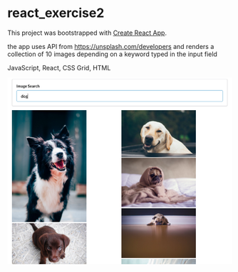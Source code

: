 # react_exercise2

This project was bootstrapped with [Create React App](https://github.com/facebook/create-react-app).

the app uses API from https://unsplash.com/developers and renders a collection of 10 images depending on a keyword typed in the input field

JavaScript, React, CSS Grid, HTML

![printscreen](Screenshot1.png "printscreen")